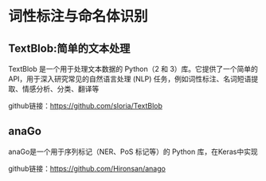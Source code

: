 # 词性标注与命名体识别

## TextBlob:简单的文本处理
TextBlob 是一个用于处理文本数据的 Python（2 和 3）库。它提供了一个简单的 API，用于深入研究常见的自然语言处理 (NLP) 任务，例如词性标注、名词短语提取、情感分析、分类、翻译等

github链接：https://github.com/sloria/TextBlob

## anaGo
anaGo是一个用于序列标记（NER、PoS 标记等）的 Python 库，在Keras中实现

github链接：https://github.com/Hironsan/anago

